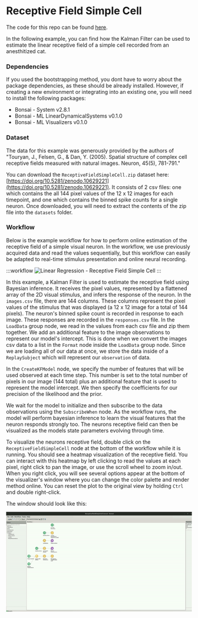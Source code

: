 # Receptive Field Simple Cell

The code for this repo can be found [here](https://github.com/bonsai-rx/machinelearning-examples/tree/main/examples/LinearDynamicalSystems/BayesianLinearRegression/ReceptiveFieldSimpleCell).

In the following example, you can find how the Kalman Filter can be used to estimate the linear receptive field of a simple cell recorded from an anesthitized cat.

### Dependencies

If you used the bootstrapping method, you dont have to worry about the package dependencies, as these should be already installed. However, if creating a new environment or integrating into an existing one, you will need to install the following packages:

* Bonsai - System v2.8.1
* Bonsai - ML LinearDynamicalSystems v0.1.0
* Bonsai - ML Visualizers v0.1.0

### Dataset

The data for this example was generously provided by the authors of "Touryan, J., Felsen, G., & Dan, Y. (2005). Spatial structure of complex cell receptive fields measured with natural images. Neuron, 45(5), 781-791."

You can download the `ReceptiveFieldSimpleCell.zip` dataset here: [https://doi.org/10.5281/zenodo.10629221](https://doi.org/10.5281/zenodo.10629221). It consists of 2 csv files: one which contains the all 144 pixel values of the 12 x 12 images for each timepoint, and one which contains the binned spike counts for a single neuron. Once downloaded, you will need to extract the contents of the zip file into the `datasets` folder.

### Workflow

Below is the example workflow for how to perform online estimation of the receptive field of a simple visual neuron. In the workflow, we use previously acquired data and read the values sequentially, but this workflow can easily be adapted to real-time stimulus presentation and online neural recording.

:::workflow
![Linear Regression - Receptive Field Simple Cell](ReceptiveFieldSimpleCell.bonsai)
:::

In this example, a Kalman Filter is used to estimate the receptive field using Bayesian inference. It receives the pixel values, represented by a flattened array of the 2D visual stimulus, and infers the response of the neuron. In the `images.csv` file, there are 144 columns. These columns represent the pixel values of the stimulus that was displayed (a 12 x 12 image for a total of 144 pixels). The neuron's binned spike count is recorded in response to each image. These responses are recorded in the `responses.csv` file. In the `LoadData` group node, we read in the values from each csv file and zip them together. We add an additional feature to the image observations to represent our model's intercept. This is done when we convert the images csv data to a list in the `Format` node inside the `LoadData` group node. Since we are loading all of our data at once, we store the data inside of a `ReplaySubject` which will represent our `observation` of data.

In the `CreateKFModel` node, we specify the number of features that will be used observed at each time step. This number is set to the total number of pixels in our image (144 total) plus an additional feature that is used to represent the model intercept. We then specify the coefficients for our precision of the likelihood and the prior. 

We wait for the model to initialize and then subscribe to the data observations using the `SubscribeWhen` node. As the workflow runs, the model will perform bayesian inference to learn the visual features that the neuron responds strongly too. The neurons receptive field can then be visualized as the models state parameters evolving through time.

To visualize the neurons receptive field, double click on the `ReceptiveFieldSimpleCell` node at the bottom of the workflow while it is running. You should see a heatmap visualization of the receptive field. You can interact with this heatmap by left clicking to read the values at each pixel, right click to pan the image, or use the scroll wheel to zoom in/out. When you right click, you will see several options appear at the bottom of the visualizer's window where you can change the color palette and render method online. You can reset the plot to the original view by holding `Ctrl` and double right-click.

The window should look like this:

![Receptive Field Simple Cell](ReceptiveFieldSimpleCell.gif)
